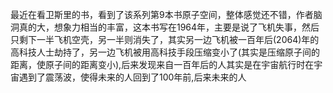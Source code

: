 最近在看卫斯里的书，看到了该系列第9本书原子空间，整体感觉还不错，作者脑洞真的大，想象力相当的丰富，这本书写在1964年，主要是说了飞机失事，然后只剩下一半飞机空壳，另一半则消失了，其实另一边飞机被一百年后(2064)年的高科技人士劫持了，另一边飞机被用高科技手段压缩变小了(其实是压缩原子间的距离，使原子间的距离变小),后来发现来自一百年后的人其实是在宇宙航行时在宇宙遇到了震荡波，使得未来的人回到了100年前,后来未来的人
